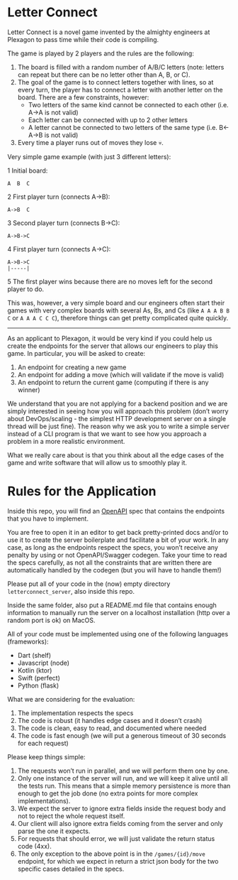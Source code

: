 # Letter Connect

Letter Connect is a novel game invented by the almighty engineers at Plexagon to pass time while their code is compiling.

The game is played by 2 players and the rules are the following:



1. The board is filled with a random number of A/B/C letters (note: letters can repeat but there can be no letter other than A, B, or C).
2. The goal of the game is to connect letters together with lines, so at every turn, the player has to connect a letter with another letter on the board. There are a few constraints, however:
    - Two letters of the same kind cannot be connected to each other (i.e. A->A is not valid)
    - Each letter can be connected with up to 2 other letters
    - A letter cannot be connected to two letters of the same type (i.e. B&lt;-A->B is not valid)
3. Every time a player runs out of moves they lose 💀.

Very simple game example (with just 3 different letters):


1 Initial board: 
```
A  B  C
```

2 First player turn (connects A->B):
```
A->B  C
```

3 Second player turn (connects B->C):
```
A->B->C
```

4 First player turn (connects A->C):
```
A->B->C
|-----|
```

5 The first player wins because there are no moves left for the second player to do.

This was, however, a very simple board and our engineers often start their games with very complex boards with several As, Bs, and Cs (like `A A A B B C` or `A A A C C C`), therefore things can get pretty complicated quite quickly. 

---

As an applicant to Plexagon, it would be very kind if you could help us create the endpoints for the server that allows our engineers to play this game. In particular, you will be asked to create:

1. An endpoint for creating a new game
2. An endpoint for adding a move (which will validate if the move is valid)
3. An endpoint to return the current game (computing if there is any winner)

We understand that you are not applying for a backend position and we are simply interested in seeing how you will approach this problem (don’t worry about DevOps/scaling - the simplest HTTP development server on a single thread will be just fine). The reason why we ask you to write a simple server instead of a CLI program is that we want to see how you approach a problem in a more realistic environment.

What we really care about is that you think about all the edge cases of the game and write software that will allow us to smoothly play it.

# Rules for the Application

Inside this repo, you will find an [OpenAPI](https://swagger.io/specification/) spec that contains the endpoints that you have to implement.

You are free to open it in an editor to get back pretty-printed docs and/or to use it to create the server boilerplate and facilitate a bit of your work. In any case, as long as the endpoints respect the specs, you won’t receive any penalty by using or not OpenAPI/Swagger codegen. Take your time to read the specs carefully, as not all the constraints that are written there are automatically handled by the codegen (but you will have to handle them!)

Please put all of your code in the (now) empty directory `letterconnect_server`, also inside this repo.

Inside the same folder, also put a README.md file that contains enough information to manually run the server on a localhost installation (http over a random port is ok) on MacOS.

All of your code must be implemented using one of the following languages (frameworks):

-   Dart (shelf)
-   Javascript (node)
-   Kotlin (ktor)
-   Swift (perfect)
-   Python (flask)

What we are considering for the evaluation:

1. The implementation respects the specs
2. The code is robust (it handles edge cases and it doesn’t crash)
3. The code is clean, easy to read, and documented where needed
4. The code is fast enough (we will put a generous timeout of 30 seconds for each request)

Please keep things simple:

1. The requests won’t run in parallel, and we will perform them one by one.
2. Only one instance of the server will run, and we will keep it alive until all the tests run. This means that a simple memory persistence is more than enough to get the job done (no extra points for more complex implementations).
3. We expect the server to ignore extra fields inside the request body and not to reject the whole request itself.
4. Our client will also ignore extra fields coming from the server and only parse the one it expects.
5. For requests that should error, we will just validate the return status code (4xx).
6. The only exception to the above point is in the `/games/{id}/move` endpoint, for which we expect in return a strict json body for the two specific cases detailed in the specs.
